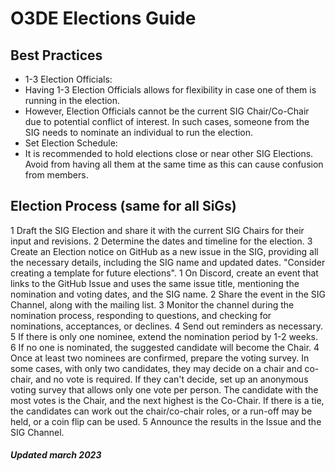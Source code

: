 # O3DE Elections Guide

## Best Practices
- 1-3 Election Officials:
 - Having 1-3 Election Officials allows for flexibility in case one of them is running in the election.
  - However, Election Officials cannot be the current SIG Chair/Co-Chair due to potential conflict of interest. In such cases, someone from the SIG needs to nominate an individual to run the election.
- Set Election Schedule:
 - It is recommended to hold elections close or near other SIG Elections. Avoid from having all them at the same time as this can cause confusion from members. 

## Election Process (same for all SiGs)

1 Draft the SIG Election and share it with the current SIG Chairs for their input and revisions.
2 Determine the dates and timeline for the election.
3 Create an Election notice on GitHub as a new issue in the SIG, providing all the necessary details, including the SIG name and updated dates. "Consider creating a template for future elections".
 1 On Discord, create an event that links to the GitHub Issue and uses the same issue title, mentioning the nomination and voting dates, and the SIG name.
 2 Share the event in the SIG Channel, along with the mailing list.
 3 Monitor the channel during the nomination process, responding to questions, and checking for nominations, acceptances, or declines. 
 4 Send out reminders as necessary. 
 5 If there is only one nominee, extend the nomination period by 1-2 weeks. 
 6 If no one is nominated, the suggested candidate will become the Chair.
4 Once at least two nominees are confirmed, prepare the voting survey. In some cases, with only two candidates, they may decide on a chair and co-chair, and no vote is required. If they can't decide, set up an anonymous voting survey that allows only one vote per person. The candidate with the most votes is the Chair, and the next highest is the Co-Chair. If there is a tie, the candidates can work out the chair/co-chair roles, or a run-off may be held, or a coin flip can be used.
5 Announce the results in the Issue and the SIG Channel.


##### Updated march 2023